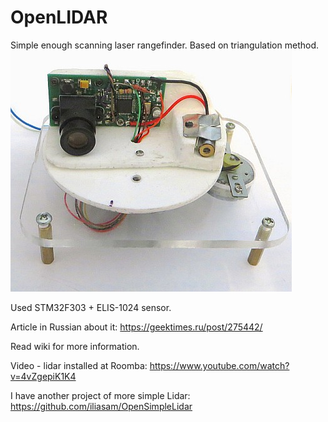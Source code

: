 # OpenLIDAR
Simple enough scanning laser rangefinder. Based on triangulation method.
![Alt text](wiki_images/main1.jpg?raw=true "Image")

Used STM32F303 + ELIS-1024 sensor.

Article in Russian about it: https://geektimes.ru/post/275442/
  
Read wiki for more information.
  
Video - lidar installed at Roomba: https://www.youtube.com/watch?v=4vZgepiK1K4

I have another project of more simple Lidar: https://github.com/iliasam/OpenSimpleLidar
